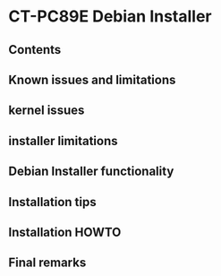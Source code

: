 # CT-PC89E Debian Installer
## Contents
## Known issues and limitations
## kernel issues
## installer limitations
## Debian Installer functionality
## Installation tips
## Installation HOWTO
## Final remarks
